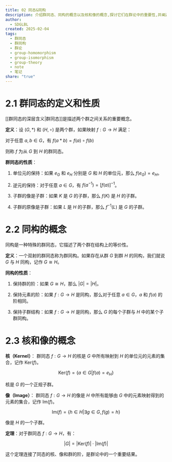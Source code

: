 ```yaml
---
title: 02 同态&同构
description: 介绍群同态、同构的概念以及核和像的概念,探讨它们在群论中的重要性,并阐述关键性质。包含定理及示例。
author:
  - SDGLBL
created: 2025-02-04
tags:
  - 群同态
  - 群同构
  - 群论
  - group-homomorphism
  - group-isomorphism
  - group-theory
  - note
  - 笔记
share: "true"
---
```



# 2.1 群同态的定义和性质

[[群同态的深层含义|群同态]]是描述两个群之间关系的重要概念。

**定义**：设 $(G, *)$ 和 $(H, \circ)$ 是两个群，如果映射 $f: G \to H$ 满足：

对于任意 $a, b \in G$，有 $f(a * b) = f(a) \circ f(b)$

则称 $f$ 为从 $G$ 到 $H$ 的群同态。

**群同态的性质**：

1. 单位元的保持：如果 $e_G$ 和 $e_H$ 分别是 $G$ 和 $H$ 的单位元，那么 $f(e_G) = e_H$。

2. 逆元的保持：对于任意 $a \in G$，有 $f(a^{-1}) = [f(a)]^{-1}$。

3. 子群的像是子群：如果 $K$ 是 $G$ 的子群，那么 $f(K)$ 是 $H$ 的子群。

4. 子群的原像是子群：如果 $L$ 是 $H$ 的子群，那么 $f^{-1}(L)$ 是 $G$ 的子群。

# 2.2 同构的概念

同构是一种特殊的群同态，它描述了两个群在结构上的等价性。

**定义**：一个双射的群同态称为群同构。如果存在从群 $G$ 到群 $H$ 的同构，我们就说 $G$ 与 $H$ 同构，记作 $G \cong H$。

**同构的性质**：

1. 保持群的阶：如果 $G \cong H$，那么 $|G| = |H|$。

2. 保持元素的阶：如果 $f: G \to H$ 是同构，那么对于任意 $a \in G$，$a$ 和 $f(a)$ 的阶相同。

3. 保持子群结构：如果 $f: G \to H$ 是同构，那么 $G$ 的每个子群与 $H$ 中的某个子群同构。

# 2.3 核和像的概念

**核（Kernel）**：
群同态 $f: G \to H$ 的核是 $G$ 中所有映射到 $H$ 的单位元的元素的集合，记作 $\text{Ker}(f)$。

$$\text{Ker}(f) = \{a \in G | f(a) = e_H\}$$

核是 $G$ 的一个正规子群。

**像（Image）**：
群同态 $f: G \to H$ 的像是 $H$ 中所有能够由 $G$ 中的元素映射得到的元素的集合，记作 $\text{Im}(f)$。

$$\text{Im}(f) = \{h \in H | \exists g \in G, f(g) = h\}$$

像是 $H$ 的一个子群。

**定理**：对于群同态 $f: G \to H$，有：

$$|G| = |\text{Ker}(f)| \cdot |\text{Im}(f)|$$

这个定理连接了同态的核、像和群的阶，是群论中的一个重要结果。